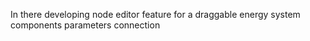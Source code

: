 In there developing node editor feature for a draggable energy system components parameters connection
